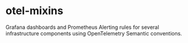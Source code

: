 # otel-mixins
Grafana dashboards and Prometheus Alerting rules for several infrastructure components using OpenTelemetry Semantic conventions.
